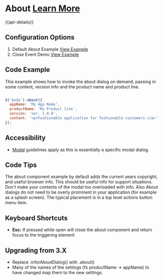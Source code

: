 
# About  [Learn More](https://soho.infor.com/index.php?p=component/about-dialog)

{{api-details}}

## Configuration Options

1. Default About Example [View Example]( ../components/about/example-index)
2. Close Event Demo [View Example]( ../components/about/test-close-event)

## Code Example

This example shows how to invoke the about dialog on demand, passing in some content, version info and the product name and product line.

```javascript

$('body').about({
  appName: 'My App Name',
  productName: 'My Product line',
  version: 'ver. 1.0.0',
  content: '<p>Fashionable application for fashionable customers.</p>'
});


```

## Accessibility

-   [Modal](../components/modal) guidelines apply as this is essentially a specific modal dialog.

## Code Tips

The about component example by default adds the current years copyright, and useful browser info. This should be useful info for support situations. Don't make your contents of the modal too overloaded with info. Also About dialogs do not need to be overly prominent in your application (for example as a splash screen). The typical placement is in a top level actions button menu item.

## Keyboard Shortcuts

-   **Esc:** If pressed while open will close the about component and return focus to the triggering element

## Upgrading from 3.X

-   Replace .inforAboutDialog() with .about()
-   Many of the names of the settings (fx productName -> appName) to have changed map them to the new settings.
